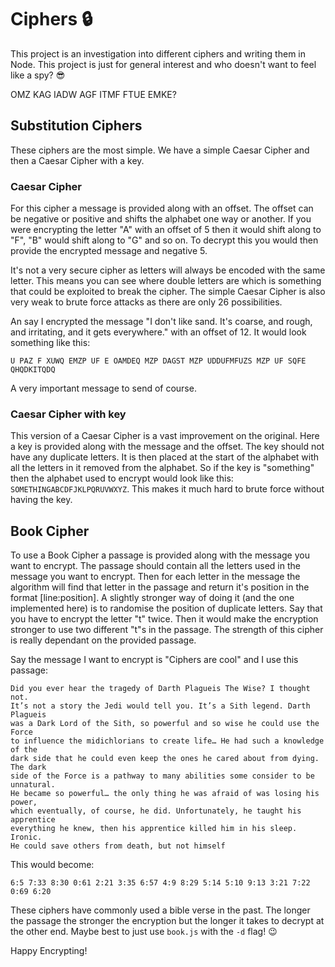# Ciphers :lock:
This project is an investigation into different ciphers and writing them in Node. This project is just for general interest and who doesn't want to feel like a spy? :sunglasses:

OMZ KAG IADW AGF ITMF FTUE EMKE?

## Substitution Ciphers
These ciphers are the most simple. We have a simple Caesar Cipher and then a Caesar Cipher with a key.

### Caesar Cipher
For this cipher a message is provided along with an offset. The offset can be negative or positive and shifts the alphabet one way or another. If you were encrypting the letter "A" with an offset of 5 then it would shift along to "F", "B" would shift along to "G" and so on. To decrypt this you would then provide the encrypted message and negative 5.

It's not a very secure cipher as letters will always be encoded with the same letter. This means you can see where double letters are which is something that could be exploited to break the cipher. The simple Caesar Cipher is also very weak to brute force attacks as there are only 26 possibilities.

An say I encrypted the message "I don't like sand. It's coarse, and rough, and irritating, and it gets everywhere." with an offset of 12. It would look something like this:

```
U PAZ F XUWQ EMZP UF E OAMDEQ MZP DAGST MZP UDDUFMFUZS MZP UF SQFE QHQDKITQDQ
```
A very important message to send of course.

### Caesar Cipher with key
This version of a Caesar Cipher is a vast improvement on the original. Here a key is provided along with the message and the offset. The key should not have any duplicate letters. It is then placed at the start of the alphabet with all the letters in it removed from the alphabet. So if the key is "something" then the alphabet used to encrypt would look like this:
`SOMETHINGABCDFJKLPQRUVWXYZ`. This makes it much hard to brute force without having the key.

## Book Cipher 
To use a Book Cipher a passage is provided along with the message you want to encrypt. The passage should contain all the letters used in the message you want to encrypt. Then for each letter in the message the algorithm will find that letter in the passage and return it's position in the format [line:position]. A slightly stronger way of doing it (and the one implemented here) is to randomise the position of duplicate letters. Say that you have to encrypt the letter "t" twice. Then it would make the encryption stronger to use two different "t"s in the passage. The strength of this cipher is really dependant on the provided passage.

Say the message I want to encrypt is "Ciphers are cool" and I use this passage:

```
Did you ever hear the tragedy of Darth Plagueis The Wise? I thought not. 
It’s not a story the Jedi would tell you. It’s a Sith legend. Darth Plagueis 
was a Dark Lord of the Sith, so powerful and so wise he could use the Force 
to influence the midichlorians to create life… He had such a knowledge of the 
dark side that he could even keep the ones he cared about from dying. The dark 
side of the Force is a pathway to many abilities some consider to be unnatural. 
He became so powerful… the only thing he was afraid of was losing his power, 
which eventually, of course, he did. Unfortunately, he taught his apprentice 
everything he knew, then his apprentice killed him in his sleep. Ironic. 
He could save others from death, but not himself
```
This would become:
```
6:5 7:33 8:30 0:61 2:21 3:35 6:57 4:9 8:29 5:14 5:10 9:13 3:21 7:22 0:69 6:20
```
These ciphers have commonly used a bible verse in the past. The longer the passage the stronger the encryption but the longer it takes to decrypt at the other end. Maybe best to just use `book.js` with the `-d` flag! :wink:

Happy Encrypting!
